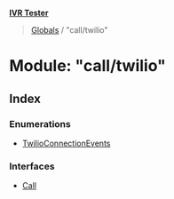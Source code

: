 **[IVR Tester](../README.md)**

> [Globals](../README.md) / "call/twilio"

# Module: "call/twilio"

## Index

### Enumerations

* [TwilioConnectionEvents](../enums/_call_twilio_.twilioconnectionevents.md)

### Interfaces

* [Call](../interfaces/_call_twilio_.call.md)
